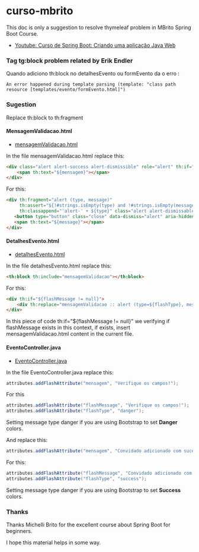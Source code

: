 # curso-mbrito

This doc is only a suggestion to resolve thymeleaf problem in MBrito Spring Boot Course. 

* [Youtube: Curso de Spring Boot: Criando uma aplicação Java Web](https://www.youtube.com/playlist?list=PL8iIphQOyG-DHLpEx1TPItqJamy08fs1D)

### Tag tg:block problem related by Erik Endler

Quando adiciono th:block  no detalhesEvento ou formEvento da o erro :

```error
An error happened during template parsing (template: "class path resource [templates/evento/formEvento.html]")
```

### Sugestion

Replace th:block to th:fragment

#### MensagemValidacao.html

* [mensagemValidacao.html](https://github.com/MichelliBrito/cursospringboot/blob/master/src/main/resources/templates/mensagemValidacao.html)

In the file mensagemValidacao.html replace this:

```html
<div class="alert alert-success alert-dismissible" role="alert" th:if="${not #strings.isEmpty(mensagem)}">	
	<span th:text="${mensagem}"></span>
</div>
```

For this:

```html
<div th:fragment="alert (type, message)" 
     th:assert="${!#strings.isEmpty(type) and !#strings.isEmpty(message)}"      
     th:classappend="'alert-' + ${type}" class="alert alert-dismissable" >
   <button type="button" class="close" data-dismiss="alert" aria-hidden="true">&times;</button>
   <span th:text="${message}"></span>
</div>
```

#### DetalhesEvento.html

* [detalhesEvento.html](https://github.com/MichelliBrito/cursospringboot/blob/master/src/main/resources/templates/evento/detalhesEvento.html)

In the file detalhesEvento.html replace this:

```html
<th:block th:include="mensagemValidacao"></th:block>
```

For this: 

```html
<div th:if="${flashMessage != null}">
    <div th:replace="mensagemValidacao :: alert (type=${flashType}, message=${flashMessage})"></div>
</div>
```

In this piece of code th:if="${flashMessage != null}" we verifying if flashMessage exists in this context, if exists, insert mensagemValidacao.html content in the current file.

#### EventoController.java

* [EventoController.java](https://github.com/MichelliBrito/cursospringboot/blob/master/src/main/java/com/eventosapp/controllers/EventoController.java)

In the file EventoController.java replace this:

```java
attributes.addFlashAttribute("mensagem", "Verifique os campos!");
```

For this

```java
attributes.addFlashAttribute("flashMessage", "Verifique os campos!");
attributes.addFlashAttribute("flashType", "danger");
```
Setting message type danger if you are using Bootstrap to set **Danger** colors.

And replace this:

```java
attributes.addFlashAttribute("mensagem", "Convidado adicionado com sucesso!");
```

For this:

```java
attributes.addFlashAttribute("flashMessage", "Convidado adicionado com sucesso!");
attributes.addFlashAttribute("flashType", "success");
```

Setting message type danger if you are using Bootstrap to set **Success** colors.

### Thanks

Thanks Michelli Brito for the excellent course about Spring Boot for beginners.

I hope this material helps in some way.
